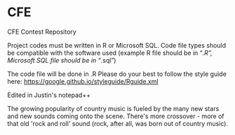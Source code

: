 ﻿# CFE
CFE Contest Repository

Project codes must be written in R or Microsoft SQL. 
Code file types should be compatible with the software used (example R file should be in “*.R”, Microsoft SQL file should be in “*.sql”) 
 
The code file will be done in .R
Please do your best to follow the style guide here:
https://google.github.io/styleguide/Rguide.xml

Edited in Justin's notepad++

The growing popularity of country music is fueled by the many new stars and new sounds coming onto the scene. There's more crossover - more of that old 'rock and roll' sound (rock, after all, was born out of country music).